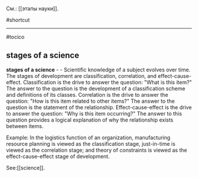 См.: [[этапы науки]].

#shortcut




<hr/>

#tocico

## stages of a science

<b>stages of a science</b> - - Scientific knowledge of a subject evolves over time. The stages of development are classification, correlation, and effect-cause-effect.  Classification is the drive to answer the question: "What is this item?"  The answer to the question is the development of a classification scheme and definitions of its classes. Correlation is the drive to answer the question: "How is this item related to other items?" The answer to the question is the statement of the relationship.  Effect-cause-effect is the drive to answer the question: "Why is this item occurring?"  The answer to this question provides a logical explanation of why the relationship exists between items.
  


Example: In the logistics function of an organization, manufacturing resource planning is viewed as the classification stage, just-in-time is viewed as the correlation stage; and theory of constraints is viewed as the effect-cause-effect stage of development.




See:[[science]].

